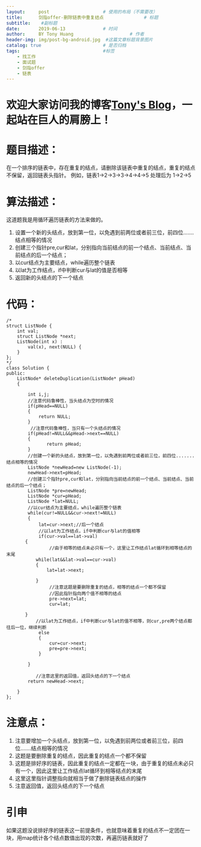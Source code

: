 ```yaml
---
layout:     post                    # 使用的布局（不需要改）
title:      剑指offer-删除链表中重复结点               # 标题 
subtitle:    #副标题
date:       2019-06-13              # 时间
author:     BY Tony Huang                     # 作者
header-img: img/post-bg-android.jpg  #这篇文章标题背景图片
catalog: true                       # 是否归档
tags:                               #标签
    - 找工作
    - 面试题
    - 剑指offer
    - 链表
---
```

# 欢迎大家访问我的博客[Tony's Blog](https://yunfanzhilu.github.io/)，一起站在巨人的肩膀上！
# 题目描述：
在一个排序的链表中，存在重复的结点，请删除该链表中重复的结点，重复的结点不保留，返回链表头指针。 例如，链表1->2->3->3->4->4->5 处理后为 1->2->5
# 算法描述：
这道题我是用循环遍历链表的方法来做的。
1. 设置一个新的头结点，放到第一位，以免遇到前两位或者前三位，前四位.......结点相等的情况
2. 创建三个指针pre,cur和lat，分别指向当前结点的前一个结点、当前结点、当前结点的后一个结点；
3. 以cur结点为主要结点，while遍历整个链表
4. 以lat为工作结点，if中判断cur与lat的值是否相等
5. 返回新的头结点的下一个结点
# 代码：

```
/*
struct ListNode {
    int val;
    struct ListNode *next;
    ListNode(int x) :
        val(x), next(NULL) {
    }
};
*/
class Solution {
public:
    ListNode* deleteDuplication(ListNode* pHead)
    {
        
        int i,j;
        //注意代码鲁棒性，当头结点为空时的情况
        if(pHead==NULL)
        {
            return NULL;
        }
         //注意代码鲁棒性，当只有一个头结点的情况
        if(pHead!=NULL&&pHead->next==NULL)
        {
               return pHead;
        }
        //创建一个新的头结点，放到第一位，以免遇到前两位或者前三位，前四位.......结点相等的情况
        ListNode *newHead=new ListNode(-1);
        newHead->next=pHead;
        //创建三个指针pre,cur和lat，分别指向当前结点的前一个结点、当前结点、当前结点的后一个结点；
        ListNode *pre=newHead;
        ListNode *cur=pHead;
        ListNode *lat=NULL;
        //以cur结点为主要结点，while遍历整个链表
        while(cur!=NULL&&cur->next!=NULL)
        {
            lat=cur->next;//后一个结点
            //以lat为工作结点，if中判断cur与lat的值相等
            if(cur->val==lat->val)
       {
                //由于相等的结点未必只有一个，这里让工作结点lat循环到相等结点的末尾
           while(lat&&lat->val==cur->val)
           {
               lat=lat->next;
               
           }
                //注意这题是要删除重复的结点，相等的结点一个都不保留
                //因此指针指向两个值不相等的结点
                pre->next=lat;
                cur=lat;
                
       }
           //以lat为工作结点，if中判断cur与lat的值不相等，则cur,pre两个结点都往后一位，继续判断
            else
            {
                cur=cur->next;
                pre=pre->next;
            }
   
        }
        
           //注意这里的返回值，返回头结点的下一个结点
        return newHead->next;
        
    }
};
```
# 注意点：
1. 注意要增加一个头结点，放到第一位，以免遇到前两位或者前三位，前四位.......结点相等的情况
2. 这题是要删除重复的结点，因此重复的结点一个都不保留
3. 这题是排好序的链表，因此重复的结点一定都在一块，由于重复的结点未必只有一个，因此这里让工作结点lat循环到相等结点的末尾
4. 这里这里指针调整指向就相当于做了删除链表结点的操作
5. 注意返回值，返回头结点的下一个结点

# 引申
如果这题没说排好序的链表这一前提条件，也就意味着重复的结点不一定团在一块，用map统计各个结点数值出现的次数，再遍历链表就好了
